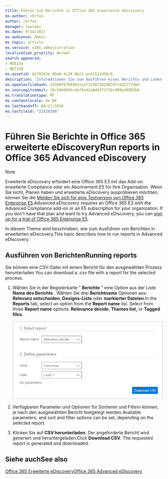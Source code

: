 ```yaml
---
title: Führen Sie Berichte in Office 365 erweiterte eDiscovery
ms.author: chrfox
author: chrfox
manager: laurawi
ms.date: 9/14/2017
ms.audience: Admin
ms.topic: article
ms.service: o365-administration
localization_priority: Normal
search.appverid:
- MOE150
- MET150
ms.assetid: b270243e-99a0-4c34-9b21-acb1512d56c6
description: 'Informationen Sie zum Ausführen eines Berichts und Laden Sie die CSV-Datei in Office 365 erweiterte eDiscovery.  '
ms.openlocfilehash: 32568f6f049041a3f32307182d8347c925777ab6
ms.sourcegitcommit: 36c5466056cdef6ad2a8d9372f2bc009a30892bb
ms.translationtype: MT
ms.contentlocale: de-DE
ms.lasthandoff: 08/27/2018
ms.locfileid: "22529298"
---
```

# <a name="run-reports-in-office-365-advanced-ediscovery"></a><span data-ttu-id="4e92a-103">Führen Sie Berichte in Office 365 erweiterte eDiscovery</span><span class="sxs-lookup"><span data-stu-id="4e92a-103">Run reports in Office 365 Advanced eDiscovery</span></span>

> [!NOTE]
> <span data-ttu-id="4e92a-p101">Erweiterte eDiscovery erfordert eine Office 365 E3 mit das Add-on erweiterte Compliance oder ein Abonnement E5 für Ihre Organisation. Wenn Sie nicht, Planen haben und erweiterte eDiscovery ausprobieren möchten, können Sie die [Melden Sie sich für eine Testversion von Office 365 Enterprise E5](https://go.microsoft.com/fwlink/p/?LinkID=698279).</span><span class="sxs-lookup"><span data-stu-id="4e92a-p101">Advanced eDiscovery requires an Office 365 E3 with the Advanced Compliance add-on or an E5 subscription for your organization. If you don't have that plan and want to try Advanced eDiscovery, you can [sign up for a trial of Office 365 Enterprise E5](https://go.microsoft.com/fwlink/p/?LinkID=698279).</span></span> 
  
<span data-ttu-id="4e92a-106">In diesem Thema wird beschrieben, wie zum Ausführen von Berichten in erweiterten eDiscovery.</span><span class="sxs-lookup"><span data-stu-id="4e92a-106">This topic describes how to run reports in Advanced eDiscovery.</span></span>
  
## <a name="running-reports"></a><span data-ttu-id="4e92a-107">Ausführen von Berichten</span><span class="sxs-lookup"><span data-stu-id="4e92a-107">Running reports</span></span>

<span data-ttu-id="4e92a-108">Sie können eine CSV-Datei mit einem Bericht für den ausgewählten Prozess herunterladen.</span><span class="sxs-lookup"><span data-stu-id="4e92a-108">You can download a .csv file with a report for the selected process.</span></span>
  
1. <span data-ttu-id="4e92a-p102">Wählen Sie in der Registerkarte " **Berichte** " eine Option aus der Liste **Name des Berichts** . Wählen Sie drei **Berichtname** Optionen aus: **Relevanz entscheiden**, **Designs-Liste** oder **markierter Dateien**.</span><span class="sxs-lookup"><span data-stu-id="4e92a-p102">In the **Reports** tab, select an option from the **Report name** list. Select from three **Report name** options: **Relevance decide**, **Themes list,** or **Tagged files**.</span></span>
    
    ![eDiscovery-Analyseberichte](media/f16aee7a-508f-4acc-99bc-a2c8dec01312.png)
  
2. <span data-ttu-id="4e92a-112">Verfügbaren Parameter und Optionen für Sortieren und Filtern können, je nach den ausgewählten Bericht festgelegt werden.</span><span class="sxs-lookup"><span data-stu-id="4e92a-112">Available parameters, and sort and filter options can be set, depending on the selected report.</span></span> 
    
3. <span data-ttu-id="4e92a-p103">Klicken Sie auf **CSV herunterladen**. Der angeforderte Bericht wird generiert und heruntergeladen.</span><span class="sxs-lookup"><span data-stu-id="4e92a-p103">Click **Download CSV**. The requested report is generated and downloaded.</span></span>
    
## <a name="see-also"></a><span data-ttu-id="4e92a-115">Siehe auch</span><span class="sxs-lookup"><span data-stu-id="4e92a-115">See also</span></span>

[<span data-ttu-id="4e92a-116">Office 365 Erweiterte eDiscovery</span><span class="sxs-lookup"><span data-stu-id="4e92a-116">Office 365 Advanced eDiscovery</span></span>](office-365-advanced-ediscovery.md)

